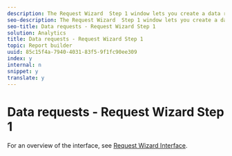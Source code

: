 ```yaml
---
description: The Request Wizard  Step 1 window lets you create a data request, select a report suite, select report types, and more.
seo-description: The Request Wizard  Step 1 window lets you create a data request, select a report suite, select report types, and more.
seo-title: Data requests - Request Wizard Step 1
solution: Analytics
title: Data requests - Request Wizard Step 1
topic: Report builder
uuid: 85c15f4a-7940-4031-83f5-9f1fc90ee309
index: y
internal: n
snippet: y
translate: y
---
```


# Data requests - Request Wizard Step 1

For an overview of the interface, see [ Request Wizard Interface](../report_builder_bucket/request_wizard_interface.md#concept_62CBB574835F4B6097F8EA1C78109A37). 
